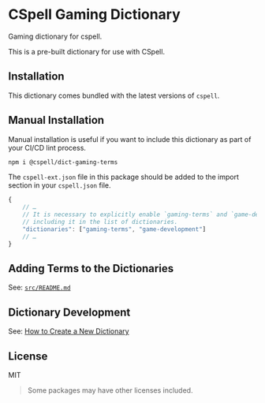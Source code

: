 # CSpell Gaming Dictionary

Gaming dictionary for cspell.

This is a pre-built dictionary for use with CSpell.

## Installation

This dictionary comes bundled with the latest versions of `cspell`.

## Manual Installation

Manual installation is useful if you want to include this dictionary as part of your CI/CD lint process.

```sh
npm i @cspell/dict-gaming-terms
```

The `cspell-ext.json` file in this package should be added to the import section in your `cspell.json` file.

```javascript
{
    // …
    // It is necessary to explicitly enable `gaming-terms` and `game-development` dictionaries by
    // including it in the list of dictionaries.
    "dictionaries": ["gaming-terms", "game-development"]
    // …
}
```

## Adding Terms to the Dictionaries

See: [`src/README.md`](https://github.com/streetsidesoftware/cspell-dicts/tree/main/dictionaries/gaming-terms/src#readme)

## Dictionary Development

See: [How to Create a New Dictionary](https://github.com/streetsidesoftware/cspell-dicts#how-to-create-a-new-dictionary)

## License

MIT

> Some packages may have other licenses included.
